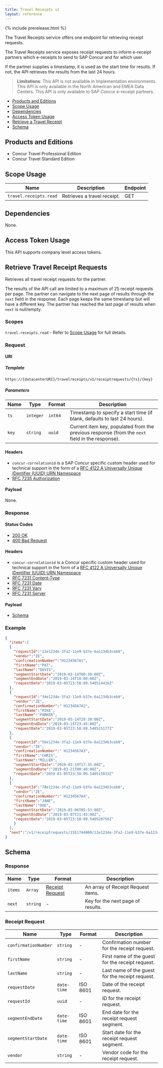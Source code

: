 ```yaml
---
title: Travel Receipts v1
layout: reference
---
```


{% include prerelease.html %}


The Travel Receipts service offers one endpoint for retrieving receipt requests.

The Travel Receipts service exposes receipt requests to inform e-receipt partners which e-receipts to send to SAP Concur and for which user.

If the partner supplies a timestamp, it is used as the start time for results. If not, the API retrieves the results from the last 24 hours.

> **Limitations**: This API is not available in Implementation environments. This API is only available in the North American and EMEA Data Centers. This API is only available to SAP Concur e-receipt partners.

* [Products and Editions](#products-editions)
* [Scope Usage](#scope-usage)
* [Dependencies](#dependencies)
* [Access Token Usage](#access-token-usage)
* [Retrieve a Travel Receipt](#retrieve-travel-receipt-requests)
* [Schema](#schema)

## <a name="products-editions"></a>Products and Editions

* Concur Travel Professional Edition
* Concur Travel Standard Edition

## <a name="scope-usage"></a>Scope Usage

Name|Description|Endpoint
---|---|---
`travel.receipts.read`|Retrieves a travel receipt.|GET

## <a name="dependencies"></a>Dependencies

None.

## <a name="access-token-usage"></a>Access Token Usage

This API supports company level access tokens.

## <a name="retrieve-travel-receipt-requests"></a>Retrieve Travel Receipt Requests

Retrieves all travel receipt requests for the partner.  

The results of the API call are limited to a maximum of 25 receipt requests per page. The partner can navigate to the next page of results through the `next` field in the response. Each page keeps the same timestamp but will have a different key. The partner has reached the last page of results when `next` is null/empty.

### Scopes

`travel.receipts.read` - Refer to [Scope Usage](#scope-usage) for full details.
### Request

#### URI

##### Template

```shell
https://{datacenterURI}/travelreceipts/v1/receiptrequests/{ts}/{key}
```

##### Parameters

Name | Type | Format | Description
-----|------|--------|------------
`ts`|`integer`|`int64`|Timestamp to specify a start time (if blank, defaults to last 24 hours).
`key`|`string`|`uuid`|Current item key, populated from the previous response (from the `next` field in the response).

#### Headers

* `concur-correlationid` is a SAP Concur specific custom header used for technical support in the form of a [RFC 4122 A Universally Unique IDentifier (UUID) URN Namespace](https://tools.ietf.org/html/rfc4122)
* [RFC 7235 Authorization](https://tools.ietf.org/html/rfc7235#section-4.2)

#### Payload
None.

### Response

#### Status Codes

* [200 OK](https://tools.ietf.org/html/rfc7231#section-6.3.1)
* [400 Bad Request](https://tools.ietf.org/html/rfc7231#section-6.5.1)

#### Headers

* `concur-correlationid` is a Concur specific custom header used for technical support in the form of a [RFC 4122 A Universally Unique IDentifier (UUID) URN Namespace](https://tools.ietf.org/html/rfc4122)
* [RFC 7231 Content-Type](https://tools.ietf.org/html/rfc7231#section-3.1.1.5)
* [RFC 7231 Date](https://tools.ietf.org/html/rfc7231#section-7.1.1.2)
* [RFC 7231 Vary](https://tools.ietf.org/html/rfc7231#section-7.1.4)
* [RFC 7231 Server](https://tools.ietf.org/html/rfc7231#section-7.4.2)


#### Payload
* [Schema](#schema)

### Example

```json
{
  "items":[
  {
    "requestId":"12e1234e-3fa2-11e9-b37e-6a1234b3ceb0",
    "vendor":"ZE",
    "confirmationNumber":"H1234567A1",
    "firstName":"PAT",
    "lastName":"DAVIS",
    "segmentStartDate":"2019-03-14T00:30:00Z",
    "segmentEndDate":"2019-03-14T18:00:00Z",
    "requestDate":"2019-03-05T23:58:09.540514416Z"
  },
  {
    "requestId":"34e1234e-3fa2-11e9-b37e-6a1234b3ceb0",
    "vendor":"ZE",
    "confirmationNumber":" H1234567A2",
    "firstName":"MIKE",
    "lastName":"PARKER",
    "segmentStartDate":"2019-03-14T20:30:00Z",
    "segmentEndDate":"2019-03-15T23:45:00Z",
    "requestDate":"2019-03-05T23:58:09.540515177Z"
  },
  {
    "requestId":"56e1234e-3fa2-11e9-b37e-6a1234b3ceb0",
    "vendor":"ZE",
    "confirmationNumber":" H1234567A3",
    "firstName":"CHRIS",
    "lastName":"MILLER",
    "segmentStartDate":"2019-03-19T17:35:00Z",
    "segmentEndDate":"2019-03-21T00:40:00Z",
    "requestDate":"2019-03-05T23:58:09.540515833Z"
  },
  {
    "requestId":"78e1234e-3fa2-11e9-b37e-6a1234b3ceb0",
    "vendor":"ZE",
    "confirmationNumber":" H1234567A4",
    "firstName":"JANE",
    "lastName":"DOE",
    "segmentStartDate":"2019-03-06T05:53:00Z",
    "segmentEndDate":"2019-03-07T21:45:00Z",
    "requestDate":"2019-03-05T23:58:09.540520756Z"
    }
  ],
  "next":"/v1/receiptrequests/1551744000/12e1234e-3fa2-11e9-b37e-6a1234b3ceb0"
}
```
## <a name="schema"></a>Schema

### Response

Name | Type | Format | Description
-----|------|--------|------------
`items`|`Array`|[Receipt Request](#receipt-request)|An array of Receipt Request items.
`next`|`string`|-|Key for the next page of results.


### <a name="receipt-request"></a>Receipt Request

Name | Type | Format | Description
-----|------|--------|------------
`confirmationNumber`|`string`|-|Confirmation number for the receipt request.
`firstName`|`string`|-|	First name of the guest for the receipt request.
`lastName`|`string`|-|Last name of the guest for the receipt request.
`requestDate`|`date-time`|ISO 8601|Date of the receipt request.
`requestId`|`uuid`|-|ID for the receipt request.
`segmentEndDate`|`date-time`|ISO 8601|End date for the receipt request segment.
`segmentStartDate`|`date-time`|ISO 8601|Start date for the receipt request segment.
`vendor`|`string`|-|Vendor code for the receipt request.
